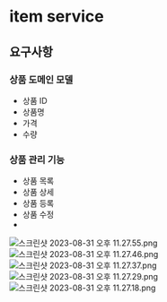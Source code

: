 # item service

## 요구사항
### 상품 도메인 모델
* 상품 ID
* 상품명
* 가격
* 수량

### 상품 관리 기능
* 상품 목록
* 상품 상세
* 상품 등록
* 상품 수정
* 
![스크린샷 2023-08-31 오후 11.27.55.png](..%2F..%2F..%2F..%2FDesktop%2F%EC%8A%A4%ED%81%AC%EB%A6%B0%EC%83%B7%202023-08-31%20%EC%98%A4%ED%9B%84%2011.27.55.png)
![스크린샷 2023-08-31 오후 11.27.46.png](..%2F..%2F..%2F..%2FDesktop%2F%EC%8A%A4%ED%81%AC%EB%A6%B0%EC%83%B7%202023-08-31%20%EC%98%A4%ED%9B%84%2011.27.46.png)
![스크린샷 2023-08-31 오후 11.27.37.png](..%2F..%2F..%2F..%2FDesktop%2F%EC%8A%A4%ED%81%AC%EB%A6%B0%EC%83%B7%202023-08-31%20%EC%98%A4%ED%9B%84%2011.27.37.png)
![스크린샷 2023-08-31 오후 11.27.29.png](..%2F..%2F..%2F..%2FDesktop%2F%EC%8A%A4%ED%81%AC%EB%A6%B0%EC%83%B7%202023-08-31%20%EC%98%A4%ED%9B%84%2011.27.29.png)
![스크린샷 2023-08-31 오후 11.27.18.png](..%2F..%2F..%2F..%2FDesktop%2F%EC%8A%A4%ED%81%AC%EB%A6%B0%EC%83%B7%202023-08-31%20%EC%98%A4%ED%9B%84%2011.27.18.png)